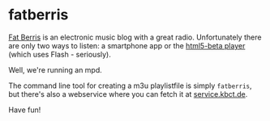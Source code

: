 fatberris
=========

[Fat Berris][1] is an electronic music blog with a great radio. Unfortunately
there are only two ways to listen: a smartphone app or the [html5-beta
player][2] (which uses Flash - seriously).

Well, we're running an mpd.

The command line tool for creating a m3u playlistfile is simply `fatberris`,
but there's also a webservice where you can fetch it at [service.kbct.de][3].

Have fun!

[1]: http://fatberris.com/
[2]: http://fatberris.com/music/html5-beta.html
[3]: http://service.kbct.de/fatberris/
